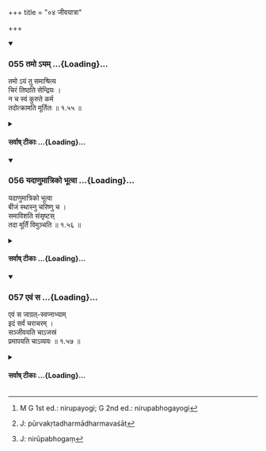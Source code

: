 +++
title = "०४ जीवयात्रा"

+++

<div class="js_include" includetitle="true" newlevelforh1="3" unfilled url="/kalpAntaram/smRtiH/manuH/vishvAsa-prastutiH/01_praveshaH/055_tamo.ayam.md">
<details open><summary><h3>055 तमो ऽयम् ...{Loading}...</h3></summary>


तमो ऽयं तु समाश्रित्य  
चिरं तिष्ठति सेन्द्रियः ।  
न च स्वं कुरुते कर्म  
तदोत्क्रामति मूर्तितः  ॥ १.५५ ॥
</details>
</div>
<div class="js_include collapsed" newlevelforh1="4" title="सर्वाष् टीकाः" unfilled url="/kalpAntaram/smRtiH/manuH/sarvASh_TIkAH/01_praveshaH/055_tamo.ayam.md">
<details><summary><h4>सर्वाष् टीकाः ...{Loading}...</h4></summary>
<details><summary>गङ्गानथ-मूलानुवादः</summary>

This (individual Soul), on entering into ‘Darkness,’ remains, for a long time, equipped with the sense-organs, but does not perform its functions; then it departs from the body.—(55)
</details>
<details><summary>मेधातिथिः</summary>

इदानीं संसारिणः पुरुषस्य मरणं देहान्तरप्राप्तिश् चाभ्यां श्लोकाभ्यां कथ्यते । **तमो** ज्ञाननिवृत्तिस् तां **समाश्रित्य** **चिरं तिष्ठत्य्** आस्ते **सेन्द्रियः** । **न च स्वं कुरुते कर्म** श्वासप्रश्वासादिकं । **तदा मूर्तितः** शरीराद् **उत्क्रामति** गच्छति ।

- <u>ननु</u> च सर्वगत आत्माकाशवद् विभुस् तस्य कीदृश्य् उत्क्रान्तिः । 

- कर्मोपार्जितशरीरत्याग एवोत्क्रान्तिः । न पुनर् मूर्तस्यैवार्थस्य देशाद् देशान्तरगमनम् । <u>अथ</u> वा कैश्चिद् इष्यते- अस्त्य् अन्यद् अन्तराभवं शरीरं सूक्ष्मं यस्येयम् उत्क्रान्तिः । <u>अन्यैस्</u> त्व् अन्तराभवदेहो नेष्यते । यथाह भगवान् व्यासः-

- अस्मिन् देहे व्यतीते तु देहम् अन्यन् नराधिप ।

- इन्द्रियाणि वसन्त्य् एव तस्मान् नास्त्य् अन्त्राभवः ॥

<u>सांख्या</u> अपि केचिन् नान्तराभवम् इच्छन्ति विन्ध्यवासिप्रभृतयः । को ऽयम् अन्तराभवो नाम । अस्मिञ् छरीरे नष्टे मातृकुक्ष्यादिस्थानं द्वितीयशरीरग्रहणार्थं यावन् न प्राप्तं तावद् अन्तरा निरुपभोगं[^९६] शरीरम् उपजायते सूक्ष्मं यस्य न क्वचित् संयोगो नाग्न्यादिदाहो न महाभूतैः प्रतिबन्धः । <u>अन्ये</u> तु मूर्तिं परमात्मानम् आहुः । सर्वात्मरूपः परमात्मा समुद्रस्थानीयस् ततः प्रादुर् भवन्ति जीवा अविद्यावशाद् भेदम् उपयन्ति, महोदधेर् इवोर्मयः । तस्य च ततो निष्क्रामतः पुर्यष्टाकाख्यं लिङ्गम् अभ्युपगम्यते । धर्माधर्मपूर्वकृतवशात्[^९७] प्रत्येकस्य जीवस्य वासःस्थानीयं सूक्ष्मं शरीरम् । यथा पुराण उक्तम् । 


[^९७]:
     J: pūrvakṛtadharmādharmavaśāt


[^९६]:
     M G 1st ed.: nirupayogi; G 2nd ed.: nirupabhogayogi

- पुर्यष्टकेन लिङ्गेन प्राणाख्येन स युज्यते ।

- तेन बद्धस्य वै बन्धो मोक्षो मुक्तस्य तेन तु ॥

ते च प्राणापानव्यानोदानसमानाः पञ्च बुद्धीन्द्रियवर्ग एवं कर्मेन्द्रियवर्गो ऽष्टमं मन इत्य् एतत् पुर्यष्टकम् । तच्छरीरं न नश्यति आमोक्षावस्थायाः । तद् उक्तम् "संसरति निरूपभोगभावैर्[^९८] अधिवासितं लिङ्गम्" ॥ १.५५ ॥


[^९८]:
     J: nirūpabhogaṃ
</details>
<details><summary>गङ्गानथ-भाष्यानुवादः</summary>

Now by means of these two verses the author is going to describe the
dying and the obtaining of another body by the Soul fallen in the cycle
of births and deaths.

‘*Darkness*’—stands for cessation of consciousness (preceding
death);—*entering into*, falling into, this unconsciousness *it remains
for a long time, equipped with the sense-organs; but does not perform
its functions*— of breathing in and out; *then it departs*—goes
out—*from the body*, the corporeal frame.

*Question*:—“As a matter of fact, the Soul is omnipresent, and
all-pervading like *Ākāśa*; so that what kind of ‘*departure*’ is it
that occurs in its case?”

*Answer*,—‘*Departure*’ means only the renouncing of the body that had
been obtained as the result of past acts; and it does not mean that, it
goes from one place to another, like a material object.—Or, the answer
may be, as held by some people, that the ‘*departure*’ spoken of is that
of another and a more subtle body which comes into existence in between
(the two bodies). But this intermediate body is not admitted by others;
as for instance, it has been declared by the revered Vyāsa—‘This present
body having disappeared, the sense-organs forthwith enter into another
body; so that there is no intermediate body.’ Some followers of the
*Sāṅkhya* such as Vindhyavāsin and the rest, also do not admit of an
intermediate body.

“What is this ‘intermediate body’?”

When this (physical) body has been destroyed, so long as a place in the
womb of the (future) mother is not secured, where the second (physical
body) would be formed, there exists during the interval, a subtle body
entirely devoid of all sensation, which cannot come into contact with
any thing, which is not burnt by fire and which is not obstructed by
elemental substances.

Others explain the ‘*mūrti*’ of the text as the Supreme Self. The
Supreme Self, which is the Soul of all things, is like the Ocean; out of
that emerge the Jīvas (Individual Souls) under the influence of
nescience, just in the same manner as waves emerge from the Ocean; and
when the Individual Soul thus emerges out of the Supreme Soul, it
assumes, by virtue of its past Virtue and Vice, a form known by the name
‘*Puryaṣṭaka*’; and this is the ‘subtle body,’ which serves as the
clothing of the Individual Soul. This has been thus declared in the
Purāṇa—‘He becomes united with the *Puryaṣṭaka-* form, which is known as
Prāṇa (Life); when bound up with this, *he is in bondage*, and when
freed from it, he is *released*.’ The ‘*puryaṣṭaka*,’ ‘*eight-fold*’
frame consists of the five life-breaths,—*Prāṇa, Apāna, Samāna*, *Udāna*
and *Vyāna*—the Group consisting of the five organs of sensation, the
Group consisting of the five organs of action, and the Mind as the
eighth. This body is not destroyed, until the condition of Final Release
is attained. This is thus stated (in *Sāṅkhyakārikā* 40)—‘What migrates
is the subtle body, which is devoid of feeling, but invested with
tendencies.’—(55)
</details>
<details><summary>गङ्गानथ-टिप्पन्यः</summary>

Under this verse Hopkins translates a passage from Medhātithi, which, as
will be clear from the text, has been entirely misunderstood and hence
wrongly rendered.

Verses 55 and 56 have been variously interpreted. (1) According to
Medhātithi, Govindarāja and Kullūka, it describes the process of
transmigration. When an individual is dying, his individual Soul enters
darkness,—*i.e*. becomes unconscious; and even though It continues to be
connected with the dying body, the physical functions gradually
cease;—then It leaves the body,—and enveloped in a subtle body—formed of
the eight constituents (variously enumerated), It enters the embryo
determined for It by its own past acts, and there becomes clothed with a
new physical body which accompanies It through Its next life on Earth.
(2) Nārāyaṇa holds that verse 55 provides the description of the soul
during a swoon, and the second alone refers to the method of
transmigration. (3) The explanation given by Nandana is entirely
different. He; takes the verses as referring to what is done by the
Supreme Being, the Creator;—verse 55 describing His action during
Dissolution and 56 referring to a fresh creation following it. The
Supreme Lord ‘enters darkness—*i.e*. the *Pradhāna*,—and having remained
therein during the entire period of the Dissolution, becomes endowed
with organs and a visible shape,—*i*. *e*., the shape of the Created
Universe.’
</details>
<details><summary>Bühler</summary>

055	When this (soul) has entered darkness, it remains for a long time united with the organs (of sensation), but performs not its functions; it then leaves the corporeal frame.
</details>
</details>
</div>
<div class="js_include" includetitle="true" newlevelforh1="3" unfilled url="/kalpAntaram/smRtiH/manuH/vishvAsa-prastutiH/01_praveshaH/056_yadANumAtriko_bhUtvA.md">
<details open><summary><h3>056 यदाणुमात्रिको भूत्वा ...{Loading}...</h3></summary>


यदाणुमात्रिको भूत्वा  
बीजं स्थास्नु चरिष्णु च ।  
समाविशति संसृष्टस्  
तदा मूर्तिं विमुञ्चति  ॥ १.५६ ॥
</details>
</div>
<div class="js_include collapsed" newlevelforh1="4" title="सर्वाष् टीकाः" unfilled url="/kalpAntaram/smRtiH/manuH/sarvASh_TIkAH/01_praveshaH/056_yadANumAtriko_bhUtvA.md">
<details><summary><h4>सर्वाष् टीकाः ...{Loading}...</h4></summary>
<details><summary>गङ्गानथ-मूलानुवादः</summary>

When, invested with minute particles, the Individual enters the moveable or immoveable Seed;—then, becoming united with the aforesaid (Subtile body), it assumes the (new) body.—(56)
</details>
<details><summary>मेधातिथिः</summary>

अण्व्यः सूक्ष्मा मात्रा अवयवा यस्य सो **ऽणुमात्रिकः** । पुर्यष्टकम् अन्तराभवदेहो वा, स्वभावत एव वात्मानः सूक्ष्माः । यथोक्तम् । "स एष आत्मान्तर्हृदये ऽणीयान्" इत्यादि (छु ३.१४.३) । **बीजं** शरीरोत्पत्तिकारणम् । **स्थास्नु** वृक्षादिजन्महेतुभूतम् । **चरिष्णु** जगमम् । **समाविशत्य्** अधितिष्ठति प्रतिनिबध्यते । यदा तेन **संसृष्टः** प्राणादिभिस् तदा मूर्तिं **विमुञ्चत्य्** आबध्नाति शरीरं गृह्णातीत्य् अर्थः ॥ १.५६ ॥
</details>
<details><summary>गङ्गानथ-भाष्यानुवादः</summary>

‘*Invested with minute particles*’—that which is constituted by
*minute*, subtile, *particles*, parts. This may refer either to the
‘*Puryaṣṭaka*,’ or the ‘Intermediate Body’; or to the Soul itself;—all
Souls being by their very nature, *subtile*; as stated in such texts as
‘This Self within the heart, is extremely minute.’

‘*Seed*’—The source of the physical body;—‘*Immoveable*,’ that which is
the cause of the birth of trees, &c.—‘*Moveable*,’ animate.—‘*Enters
into*,’ becomes enclosed in;—then ‘*united with the aforesaid*,’—*i.e*.,
with Prāṇa and other constituents of the subtile body)—then ‘*it
assumes*,’ attaches to itself, the body; *i.e*., takes up the new
corporeal frame.—(56)
</details>
<details><summary>Bühler</summary>

056	When, being clothed with minute particles (only), it enters into vegetable or animal seed, it then assumes, united (with the fine body), a (new) corporeal frame.
</details>
</details>
</div>
<div class="js_include" includetitle="true" newlevelforh1="3" unfilled url="/kalpAntaram/smRtiH/manuH/vishvAsa-prastutiH/01_praveshaH/057_evaM_sa.md">
<details open><summary><h3>057 एवं स ...{Loading}...</h3></summary>


एवं स जाग्रत्-स्वप्नाभ्याम्  
इदं सर्वं चराचरम् ।  
सञ्जीवयति चाऽजस्रं  
प्रमापयति चाऽव्ययः  ॥ १.५७ ॥
</details>
</div>
<div class="js_include collapsed" newlevelforh1="4" title="सर्वाष् टीकाः" unfilled url="/kalpAntaram/smRtiH/manuH/sarvASh_TIkAH/01_praveshaH/057_evaM_sa.md">
<details><summary><h4>सर्वाष् टीकाः ...{Loading}...</h4></summary>
<details><summary>गङ्गानथ-मूलानुवादः</summary>

Thus by waking and sleeping, the Imperishable One incessantly brings to like and destroys all this that is moveable and immoveable.—(57)
</details>
<details><summary>मेधातिथिः</summary>

उपसंहारः पूर्वोक्तस्य । आत्मसंबन्धिभ्यां **जाग्रत्स्वप्नाभ्यां** **चराचरं** स्थावरं जंगमं जीवयति मारयति च जगत् । **अव्ययो** ऽविनाशी ॥ १.५७ ॥
</details>
<details><summary>गङ्गानथ-भाष्यानुवादः</summary>

This verse recapitulates what has been said before.

By means of his own ‘*waking and sleeping*,’ he produces and destroys
the world consisting of *moveable and immoveable* beings, *i.e*.,
vegetables and animals. ‘*Imperishable*’—Indestructible.—(57).
</details>
<details><summary>Bühler</summary>

057	Thus he, the imperishable one, by (alternately) waking and slumbering, incessantly revivifies and destroys this whole movable and immovable (creation).
</details>
</details>
</div>
